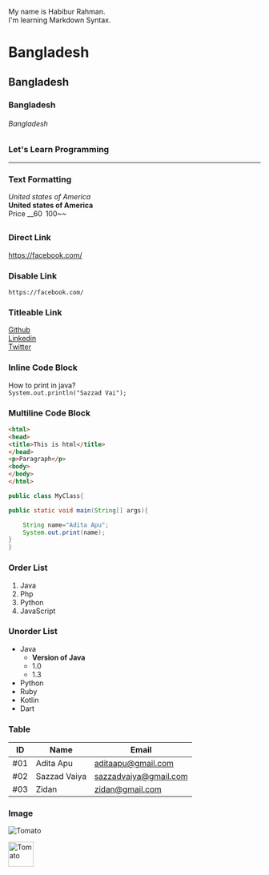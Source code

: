 <!--MarkDown Sytax-->
<!--For line break we can use html <br> tag or double space-->
My name is Habibur Rahman.  
I'm learning Markdown Syntax.

<!--Use # or h1..h6 for Heading-->
# Bangladesh
## Bangladesh
### Bangladesh
###### Bangladesh

### Let's Learn Programming
---

<!--Text Formatting-->
### Text Formatting

_United states of America_  
__United states of America__  
Price __$60__ ~~$100~~

<!--Link-->
### Direct Link
https://facebook.com/

### Disable Link
`https://facebook.com/`

### Titleable Link
[Github]  
[Linkedin]  
[Twitter]

[Github]: https://github.com/
[Linkedin]: https://linkedin.com/
[Twitter]: https://twitter.com/

<!-- Inline Code Block-->

### Inline Code Block
How to print in java?  
``System.out.println("Sazzad Vai");``


### Multiline Code Block

```html
<html>
<head>
<title>This is html</title>
</head>
<p>Paragraph</p>
<body>
</body>
</html>
```

```java
public class MyClass{

public static void main(String[] args){

    String name="Adita Apu";
    System.out.print(name);
}
}
```

<!--List-->

### Order List

1. Java
2. Php
3. Python
4. JavaScript

### Unorder List
- Java
  - __Version of Java__
  - 1.0
  - 1.3
- Python
- Ruby
- Kotlin
- Dart

### Table

| ID | Name | Email |  
| ---- | ---- | ---- |
| #01 | Adita Apu | aditaapu@gmail.com|
| #02 | Sazzad Vaiya | sazzadvaiya@gmail.com|
| #03 | Zidan | zidan@gmail.com|

### Image

![Tomato](./Photo/tomato.jpg)

<img src="./Photo/tomato.jpg" alt="Tomato" height="50px">


